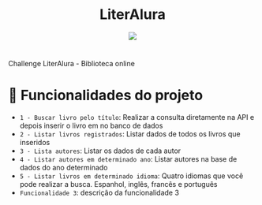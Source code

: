 <h1 align="center"> LiterAlura </h1>

<p align="center">
<img loading="lazy" src="http://img.shields.io/static/v1?label=STATUS&message=EM%20DESENVOLVIMENTO&color=GREEN&style=for-the-badge"/>
</p>

# 
Challenge LiterAlura - Biblioteca online


# :hammer: Funcionalidades do projeto

- `1 - Buscar livro pelo título`: Realizar a consulta diretamente na API e depois inserir o livro em no banco de dados
- `2 - Listar livros registrados`: Listar dados de todos os livros que inseridos
- `3 - Lista autores`: Listar os dados de cada autor
- `4 - Listar autores em determinado ano`: Listar autores na base de dados do ano determinado
-  `5 - Listar livros em determinado idioma`: Quatro idiomas que você pode realizar a busca. Espanhol, inglês, francês e português
-  `Funcionalidade 3`: descrição da funcionalidade 3
